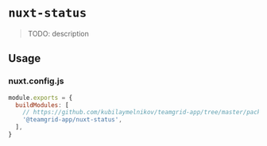 # `nuxt-status`

> TODO: description

## Usage

### nuxt.config.js

```js
module.exports = {
  buildModules: [
    // https://github.com/kubilaymelnikov/teamgrid-app/tree/master/packages/nuxt-status#readme
    '@teamgrid-app/nuxt-status',
  ],
}
```
